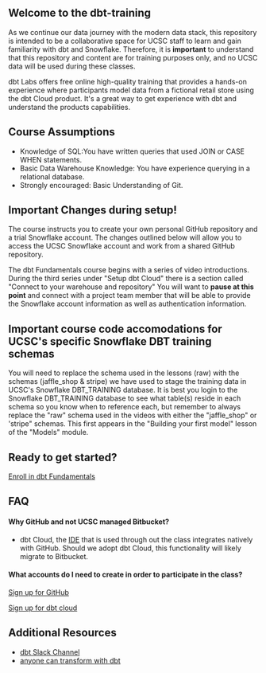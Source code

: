 ## Welcome to the dbt-training

As we continue our data journey with the modern data stack, this repository is intended to be a collaborative space for UCSC staff to learn and gain familiarity with dbt and Snowflake. Therefore, it is **important** to understand that this repository and content are for training purposes only, and no UCSC data will be used during these classes.  

dbt Labs offers free online high-quality training that provides a hands-on experience where participants model data from a fictional retail store using the dbt Cloud product. It's a great way to get experience with dbt and understand the products capabilities.

## Course Assumptions

- Knowledge of SQL:You have written queries that used JOIN or CASE WHEN statements.
- Basic Data Warehouse Knowledge: You have experience querying in a relational database.
- Strongly encouraged: Basic Understanding of Git.


## Important Changes during setup!
The course instructs you to create your own personal GitHub repository and a trial Snowflake account. The changes outlined below will allow you to access the UCSC Snowflake account and work from a shared GitHub repository. 

The dbt Fundamentals course begins with a series of video introductions.  During the third series under "Setup dbt Cloud" there is a section called "Connect to your warehouse and repository"  You will want to **pause at this point** and connect with a project team member that will be able to provide the Snowflake account information as well as authentication information.  

## Important course code accomodations for UCSC's specific Snowflake DBT training schemas

You will need to replace the schema used in the lessons (raw) with the schemas (jaffle_shop & stripe) we have used to stage the training data in UCSC's Snowflake DBT_TRAINING database.
It is best you login to the Snowflake DBT_TRAINING database to see what table(s) reside in each schema so you know when to reference each, but remember to always replace the "raw" schema used in the videos with either the "jaffle_shop" or 'stripe" schemas. This first appears in the "Building your first model" lesson of the "Models" module.

## Ready to get started?

[Enroll in dbt Fundamentals](https://courses.getdbt.com/courses/fundamentals)

## FAQ

#### Why GitHub and not UCSC managed Bitbucket?
- dbt Cloud, the [IDE](https://en.wikipedia.org/wiki/Integrated_development_environment) that is used through out the class integrates natively with GitHub. Should we adopt dbt Cloud, this functionality will likely migrate to Bitbucket.

#### What accounts do I need to create in order to participate in the class?  

[Sign up for GitHub](https://github.com)

[Sign up for dbt cloud](https://cloud.getdbt.com/signup/)

## Additional Resources

- [dbt Slack Channel](https://www.getdbt.com/community/join-the-community)
- [anyone can transform with dbt](https://getdbt.wistia.com/medias/f90bwl0y17)